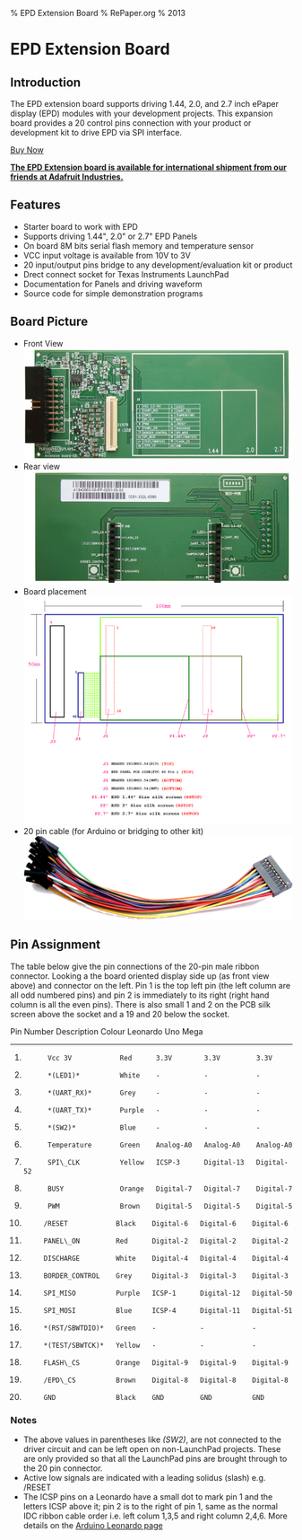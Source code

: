 % EPD Extension Board
% RePaper.org
% 2013

# EPD Extension Board

## Introduction

The EPD extension board supports driving 1.44, 2.0, and 2.7 inch ePaper display (EPD)
modules with your development projects. This expansion board provides a 20 control pins
connection with your product or development kit to drive EPD via SPI
interface.

<a href="http://www.adafruit.com/products/1316" target="_blank" class="btn buy">Buy Now</a>

**<a href="http://www.adafruit.com/products/1316">The EPD Extension board is available for international shipment from our friends at Adafruit Industries.</a>**


## Features

* Starter board to work with EPD
* Supports driving 1.44", 2.0" or 2.7" EPD Panels
* On board 8M bits serial flash memory and temperature sensor
* VCC input voltage is available from 10V to 3V
* 20 input/output pins bridge to any development/evaluation kit or product
* Drect connect socket for Texas Instruments LaunchPad
* Documentation for Panels and driving waveform
* Source code for simple demonstration programs


## Board Picture

* Front View ![Front view](images/extension_board/front.jpg)
* Rear view  ![Rear view](images/extension_board/back.jpg)
* Board placement ![Board placement](images/extension_board/placement.png)
* 20 pin cable (for Arduino or bridging to other kit) ![Cable](images/extension_board/cable.jpg)


## Pin Assignment

The table below give the pin connections of the 20-pin male ribbon
connector.  Looking a the board oriented display side up (as front
view above) and connector on the left.  Pin 1 is the top left pin (the
left column are all odd numbered pins) and pin 2 is immediately to its
right (right hand column is all the even pins).  There is also small 1
and 2 on the PCB silk screen above the socket and a 19 and 20 below
the socket.

Pin Number   Description       Colour   Leonardo    Uno          Mega
----------   ---------------   ------   ---------   ----------   ---------
1.           Vcc 3V            Red      3.3V        3.3V         3.3V
2.           *(LED1)*          White    -           -            -
3.           *(UART_RX)*       Grey     -           -            -
4.           *(UART_TX)*       Purple   -           -            -
5.           *(SW2)*           Blue     -           -            -
6.           Temperature       Green    Analog-A0   Analog-A0    Analog-A0
7.           SPI\_CLK          Yellow   ICSP-3      Digital-13   Digital-52
8.           BUSY              Orange   Digital-7   Digital-7    Digital-7
9.           PWM               Brown    Digital-5   Digital-5    Digital-5
10.          /RESET            Black    Digital-6   Digital-6    Digital-6
11.          PANEL\_ON         Red      Digital-2   Digital-2    Digital-2
12.          DISCHARGE         White    Digital-4   Digital-4    Digital-4
13.          BORDER_CONTROL    Grey     Digital-3   Digital-3    Digital-3
14.          SPI_MISO          Purple   ICSP-1      Digital-12   Digital-50
15.          SPI_MOSI          Blue     ICSP-4      Digital-11   Digital-51
16.          *(RST/SBWTDIO)*   Green    -           -            -
17.          *(TEST/SBWTCK)*   Yellow   -           -            -
18.          FLASH\_CS         Orange   Digital-9   Digital-9    Digital-9
19.          /EPD\_CS          Brown    Digital-8   Digital-8    Digital-8
20.          GND               Black    GND         GND          GND

### Notes

* The above values in parentheses like *(SW2)*, are not connected
  to the driver circuit and can be left open on non-LaunchPad
  projects.  These are only provided so that all the LaunchPad pins
  are brought through to the 20 pin connector.
* Active low signals are indicated with a leading solidus (slash) e.g. /RESET
* The ICSP pins on a Leonardo have a small dot to mark pin 1 and the letters ICSP
  above it; pin 2 is to the right of pin 1, same as the normal IDC ribbon cable order
  i.e. left colum 1,3,5 and right column 2,4,6.  More details on the
  [Arduino Leonardo page](http://arduino.cc/en/Main/arduinoBoardLeonardo)


